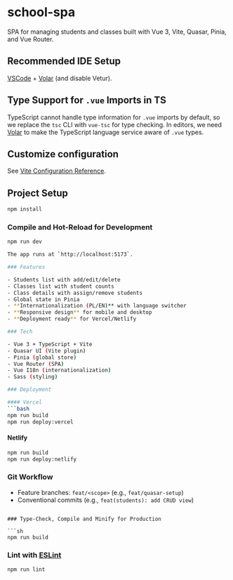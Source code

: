 # school-spa

SPA for managing students and classes built with Vue 3, Vite, Quasar, Pinia, and Vue Router.

## Recommended IDE Setup

[VSCode](https://code.visualstudio.com/) + [Volar](https://marketplace.visualstudio.com/items?itemName=Vue.volar) (and disable Vetur).

## Type Support for `.vue` Imports in TS

TypeScript cannot handle type information for `.vue` imports by default, so we replace the `tsc` CLI with `vue-tsc` for type checking. In editors, we need [Volar](https://marketplace.visualstudio.com/items?itemName=Vue.volar) to make the TypeScript language service aware of `.vue` types.

## Customize configuration

See [Vite Configuration Reference](https://vite.dev/config/).

## Project Setup

```sh
npm install
```

### Compile and Hot-Reload for Development

```sh
npm run dev

The app runs at `http://localhost:5173`.

### Features

- Students list with add/edit/delete
- Classes list with student counts
- Class details with assign/remove students
- Global state in Pinia
- **Internationalization (PL/EN)** with language switcher
- **Responsive design** for mobile and desktop
- **Deployment ready** for Vercel/Netlify

### Tech

- Vue 3 + TypeScript + Vite
- Quasar UI (Vite plugin)
- Pinia (global store)
- Vue Router (SPA)
- Vue I18n (internationalization)
- Sass (styling)

### Deployment

#### Vercel
```bash
npm run build
npm run deploy:vercel
```

#### Netlify
```bash
npm run build
npm run deploy:netlify
```

### Git Workflow

- Feature branches: `feat/<scope>` (e.g., `feat/quasar-setup`)
- Conventional commits (e.g., `feat(students): add CRUD view`)
```

### Type-Check, Compile and Minify for Production

```sh
npm run build
```

### Lint with [ESLint](https://eslint.org/)

```sh
npm run lint
```
